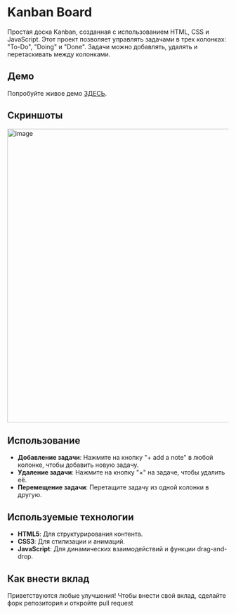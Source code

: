 # Kanban Board

Простая доска Kanban, созданная с использованием HTML, CSS и JavaScript. Этот проект позволяет управлять задачами в трех колонках: "To-Do", "Doing" и "Done". Задачи можно добавлять, удалять и перетаскивать между колонками.

## Демо

Попробуйте живое демо [ЗДЕСЬ](https://sedyy.github.io/to-do-list/).

## Скриншоты
<img width="1245" height="667" alt="image" src="https://github.com/user-attachments/assets/0a71af7a-a98a-47f8-bfcf-6603dab7252a" />

## Использование

- **Добавление задачи**: Нажмите на кнопку "+ add a note" в любой колонке, чтобы добавить новую задачу.
- **Удаление задачи**: Нажмите на кнопку "×" на задаче, чтобы удалить её.
- **Перемещение задачи**: Перетащите задачу из одной колонки в другую.

## Используемые технологии

- **HTML5**: Для структурирования контента.
- **CSS3**: Для стилизации и анимаций.
- **JavaScript**: Для динамических взаимодействий и функции drag-and-drop.

## Как внести вклад

Приветствуются любые улучшения! Чтобы внести свой вклад, сделайте форк репозитория и откройте pull request
